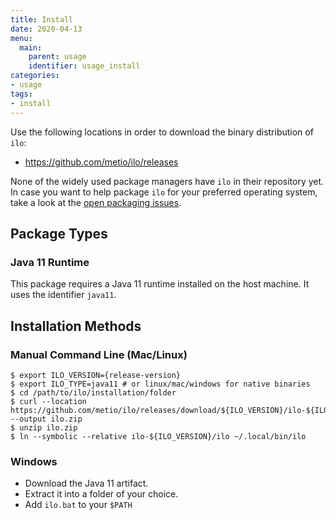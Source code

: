 ```yaml
---
title: Install
date: 2020-04-13
menu:
  main:
    parent: usage
    identifier: usage_install
categories:
- usage
tags:
- install
---
```


Use the following locations in order to download the binary distribution of `ilo`:

- https://github.com/metio/ilo/releases

None of the widely used package managers have `ilo` in their repository yet.
In case you want to help package `ilo` for your preferred operating system, take a look at the [open packaging issues](https://github.com/metio/ilo/issues/2).

## Package Types

### Java 11 Runtime

This package requires a Java 11 runtime installed on the host machine. It uses the identifier `java11`.

## Installation Methods

### Manual Command Line (Mac/Linux)

```shell script
$ export ILO_VERSION={release-version}
$ export ILO_TYPE=java11 # or linux/mac/windows for native binaries
$ cd /path/to/ilo/installation/folder
$ curl --location https://github.com/metio/ilo/releases/download/${ILO_VERSION}/ilo-${ILO_VERSION}-${ILO_TYPE}.zip --output ilo.zip
$ unzip ilo.zip
$ ln --symbolic --relative ilo-${ILO_VERSION}/ilo ~/.local/bin/ilo
```

### Windows

- Download the Java 11 artifact.
- Extract it into a folder of your choice.
- Add `ilo.bat` to your `$PATH`

